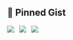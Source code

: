 ## 📌 Pinned Gist


  <a href="https://gist.github.com/Verssae/31aa44bd754280262f8894828e3b3ac0"><img src="https://gists-readme.yizack.com/api/pin?user=verssae&id=31aa44bd754280262f8894828e3b3ac0&owner=true"/></a>&nbsp;&nbsp;
  <a href="https://gist.github.com/Verssae/0ed510986e87a8360965daaef3608861"><img src="https://gists-readme.yizack.com/api/pin?user=verssae&id=0ed510986e87a8360965daaef3608861&owner=true"/></a>&nbsp;&nbsp;
  <a href="https://gist.github.com/Verssae/89aedca8442ab4f7b0fcf68a8d2390f7"><img src="https://gists-readme.yizack.com/api/pin?user=verssae&id=89aedca8442ab4f7b0fcf68a8d2390f7&owner=true"/></a>&nbsp;&nbsp;
